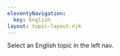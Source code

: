 ```yaml
---
eleventyNavigation:
  key: English
layout: topic-layout.njk
---
```


Select an English topic in the left nav.
